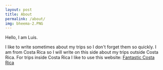 ```yaml
---
layout: post
title: About
permalink: /about/
img: bheema-2.PNG
---
```


Hello, I am Luis.

I like to write sometimes about my trips so I don't forget them so quickly. I am from Costa Rica so I will write on this side about my trips outside Costa Rica. For trips inside Costa Rica I like to use this website:
<a href="http://www.fantasticcostarica.com/"> Fantastic Costa Rica</a>